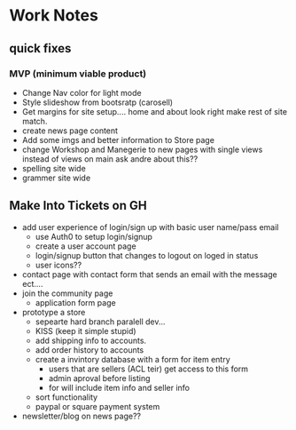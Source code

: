 # Work Notes

## quick fixes

### MVP (minimum viable product)

- Change Nav color for light mode
- Style slideshow from bootsratp (carosell)
- Get margins for site setup.... home and about look right make rest of site match.
- create news page content
- Add some imgs and better information to Store page
- change Workshop and Manegerie to new pages with single views instead of views on main ask andre about this??
- spelling site wide
- grammer site wide

## Make Into Tickets on GH

- add user experience of login/sign up with basic user name/pass email
  - use Auth0 to setup login/signup
  - create a user account page
  - login/signup button that changes to logout on loged in status
  - user icons??
- contact page with contact form that sends an email with the message ect....
- join the community page
  - application form page
- prototype a store
  - sepearte hard branch paralell dev...
  - KISS (keep it simple stupid)
  - add shipping info to accounts.
  - add order history to accounts
  - create a invintory database with a form for item entry
    - users that are sellers (ACL teir) get access to this form
    - admin aproval before listing
    - for will include item info and seller info
  - sort functionality
  - paypal or square payment system
- newsletter/blog on news page??
